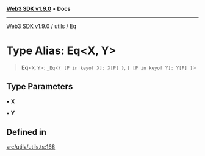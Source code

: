 [**Web3 SDK v1.9.0**](../../../README.md) • **Docs**

***

[Web3 SDK v1.9.0](../../../globals.md) / [utils](../README.md) / Eq

# Type Alias: Eq\<X, Y\>

> **Eq**\<`X`, `Y`\>: `_Eq`\<`{ [P in keyof X]: X[P] }`, `{ [P in keyof Y]: Y[P] }`\>

## Type Parameters

• **X**

• **Y**

## Defined in

[src/utils/utils.ts:168](https://github.com/Mystic-Nayy/alephium-web3/blob/ee41f5e0e7d7fb0b155fe62f05b2ac03772895ca/packages/web3/src/utils/utils.ts#L168)
